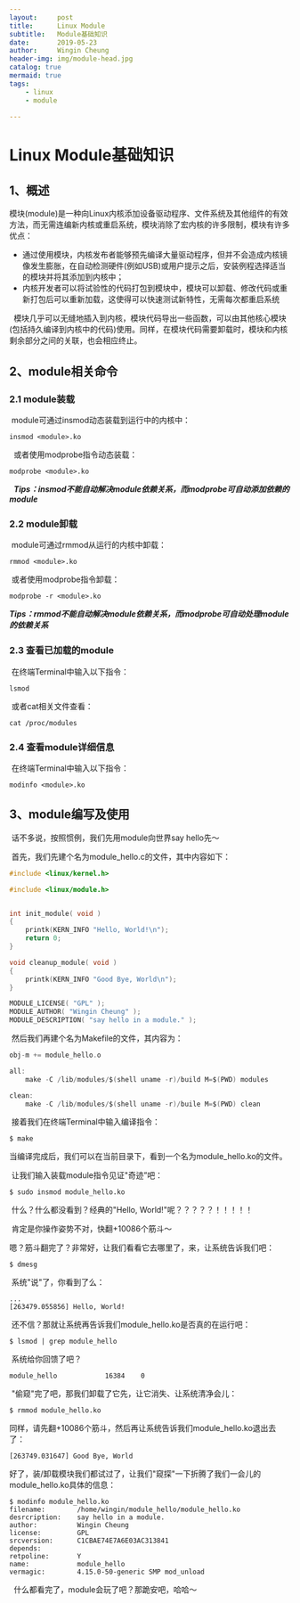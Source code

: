 ```yaml
---
layout:     post
title:      Linux Module
subtitle:   Module基础知识
date:       2019-05-23
author:     Wingin Cheung
header-img: img/module-head.jpg
catalog: true
mermaid: true
tags:
    - linux
    - module

---
```


# Linux Module基础知识

## 1、概述

​    模块(module)是一种向Linux内核添加设备驱动程序、文件系统及其他组件的有效方法，而无需连编新内核或重启系统，模块消除了宏内核的许多限制，模块有许多优点：

+ 通过使用模块，内核发布者能够预先编译大量驱动程序，但并不会造成内核镜像发生膨胀，在自动检测硬件(例如USB)或用户提示之后，安装例程选择适当的模块并将其添加到内核中；
+ 内核开发者可以将试验性的代码打包到模块中，模块可以卸载、修改代码或重新打包后可以重新加载，这使得可以快速测试新特性，无需每次都重启系统

    模块几乎可以无缝地插入到内核，模块代码导出一些函数，可以由其他核心模块(包括持久编译到内核中的代码)使用。同样，在模块代码需要卸载时，模块和内核剩余部分之间的关联，也会相应终止。

## 2、module相关命令

### 2.1 module装载

​    module可通过insmod动态装载到运行中的内核中：

```shell
insmod <module>.ko
```

    或者使用modprobe指令动态装载：

```shell
modprobe <module>.ko
```

    ***Tips：insmod不能自动解决module依赖关系，而modprobe可自动添加依赖的module***

### 2.2 module卸载

​    module可通过rmmod从运行的内核中卸载：

```shell
rmmod <module>.ko
```

​    或者使用modprobe指令卸载：

```shell
modprobe -r <module>.ko
```

​    ***Tips：rmmod不能自动解决module依赖关系，而modprobe可自动处理module的依赖关系***

### 2.3 查看已加载的module

​    在终端Terminal中输入以下指令：

```shell
lsmod
```

​    或者cat相关文件查看：

```shll
cat /proc/modules
```

### 2.4 查看module详细信息

​     在终端Terminal中输入以下指令：

```shell
modinfo <module>.ko
```

## 3、module编写及使用

​    话不多说，按照惯例，我们先用module向世界say hello先～

​    首先，我们先建个名为module_hello.c的文件，其中内容如下：

```c
#include <linux/kernel.h>

#include <linux/module.h>


int init_module( void )
{
    printk(KERN_INFO "Hello, World!\n");
    return 0;
}

void cleanup_module( void )
{
    printk(KERN_INFO "Good Bye, World\n");
}

MODULE_LICENSE( "GPL" );
MODULE_AUTHOR( "Wingin Cheung" );
MODULE_DESCRIPTION( "say hello in a module." );
```

​    然后我们再建个名为Makefile的文件，其内容为：

```c
obj-m += module_hello.o

all:
    make -C /lib/modules/$(shell uname -r)/build M=$(PWD) modules

clean:
    make -C /lib/modules/$(shell uname -r)/buile M=$(PWD) clean
```

​    接着我们在终端Terminal中输入编译指令：

```shell
$ make
```

​    当编译完成后，我们可以在当前目录下，看到一个名为module_hello.ko的文件。

​    让我们输入装载module指令见证"奇迹”吧：

```shell
$ sudo insmod module_hello.ko
```

​    什么？什么都没看到？经典的"Hello, World!"呢？？？？？！！！！！

​    肯定是你操作姿势不对，快翻+10086个筋斗～

​    嗯？筋斗翻完了？非常好，让我们看看它去哪里了，来，让系统告诉我们吧：

```shell
$ dmesg
```

​    系统"说"了，你看到了么：

```shell
...
[263479.055856] Hello, World!    
```

​    还不信？那就让系统再告诉我们module_hello.ko是否真的在运行吧：

```shell
$ lsmod | grep module_hello
```

​    系统给你回馈了吧？

```shell
module_hello            16384    0
```

​    "偷窥"完了吧，那我们卸载了它先，让它消失、让系统清净会儿：

```shell
$ rmmod module_hello.ko
```

​    同样，请先翻+10086个筋斗，然后再让系统告诉我们module_hello.ko退出去了：

```shell
[263749.031647] Good Bye, World
```

​    好了，装/卸载模块我们都试过了，让我们"窥探"一下折腾了我们一会儿的module_hello.ko具体的信息：

```shell
$ modinfo module_hello.ko
filename:        /home/wingin/module_hello/module_hello.ko
desrcription:    say hello in a module.
author:          Wingin Cheung
license:         GPL
srcversion:      C1CBAE74E7A6E03AC313841
depends:
retpoline:       Y
name:            module_hello
vermagic:        4.15.0-50-generic SMP mod_unload
```

    什么都看完了，module会玩了吧？那跪安吧，哈哈～
